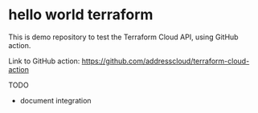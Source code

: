 # hello world terraform

This is demo repository to test the Terraform Cloud API, using GitHub action.

Link to GitHub action: https://github.com/addresscloud/terraform-cloud-action

TODO
- document integration